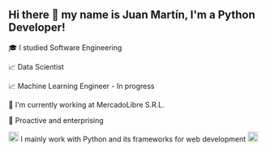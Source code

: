 ## Hi there 👋 my name is Juan Martín, I'm a Python Developer!

🎓 I studied Software Engineering

📈 Data Scientist

📈 Machine Learning Engineer - In progress

🔭 I'm currently working at MercadoLibre S.R.L.

👀 Proactive and enterprising

<img src="https://cdn.icon-icons.com/icons2/112/PNG/128/python_18894.png" width="20" 
     height="20"> I mainly work with Python and its frameworks for web development <img src="https://cdn.icon-icons.com/icons2/2107/PNG/96/file_type_django_icon_130645.png" width="20" 
     height="20">

<!---
jmorabaiz/jmorabaiz is a ✨ special ✨ repository because its `README.md` (this file) appears on your GitHub profile.
You can click the Preview link to take a look at your changes.
--->
